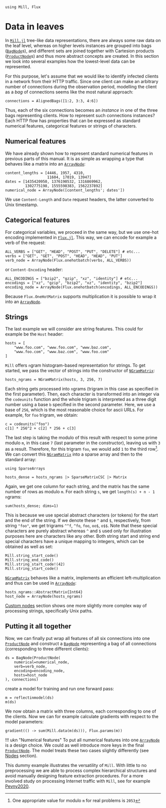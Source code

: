 ```@setup leafs
using Mill, Flux
```

# Data in leaves

In [`Mill.jl`](https://github.com/CTUAvastLab/Mill.jl) tree-like data representations, there are always some raw data on the leaf level, whereas on higher levels instances are grouped into bags ([`BagNode`](@ref)s), and different sets are joined together with Cartesion products ([`ProductNode`](@ref)s) and thus more abstract concepts are created. In this section we look into several examples how the lowest-level data can be represented.

For this purpose, let's assume that we would like to identify infected clients in a network from their HTTP traffic. Since one client can make an arbitrary number of connections during the observation period, modelling the client as a *bag* of connections seems like the most natural approach:

```@repl leafs
connections = AlignedBags([1:2, 3:3, 4:6])
```

Thus, each of the six connections becomes an *instance* in one of the three bags representing clients. How to represent such connections instances? Each HTTP flow has properties that can be expressed as standard numerical features, categorical features or strings of characters.

## Numerical features

We have already shown how to represent standard numerical features in previous parts of this manual. It is as simple as wrapping a type that behaves like a matrix into an [`ArrayNode`](@ref):

```@repl leafs
content_lengths = [4446, 1957, 4310,
                   11604, 17019, 13947]
dates = [1435420950, 1376190532, 1316869962,
         1302775198, 1555598383, 1562237892]
numerical_node = ArrayNode([content_lengths'; dates'])
```

We use `Content-Length`  and `Date` request headers, the latter converted to Unix timestamp.

## Categorical features

For categorical variables, we proceed in the same way, but we use one-hot encoding implemented in [`Flux.jl`](https://fluxml.ai). This way, we can encode for example a verb of the request:

```@repl leafs
ALL_VERBS = ["GET", "HEAD", "POST", "PUT", "DELETE"] # etc...
verbs = ["GET", "GET", "POST", "HEAD", "HEAD", "PUT"]
verb_node = ArrayNode(Flux.onehotbatch(verbs, ALL_VERBS))
```

or `Content-Encoding` header:

```@repl leafs
ALL_ENCODINGS = ["bzip2", "gzip", "xz", "identity"] # etc...
encodings = ["xz", "gzip", "bzip2", "xz", "identity", "bzip2"]
encoding_node = ArrayNode(Flux.onehotbatch(encodings, ALL_ENCODINGS))
```

Because `Flux.OneHotMatrix` supports multiplication it is possible to wrap it into an [`ArrayNode`](@ref).

## Strings

The last example we will consider are string features. This could for example be the `Host` header:

```@repl leafs
hosts = [
    "www.foo.com", "www.foo.com", "www.baz.com",
    "www.foo.com", "www.baz.com", "www.foo.com"
]
```

`Mill` offers `n`gram histogram-based representation for strings. To get started, we pass the vector of strings into the constructor of [`NGramMatrix`](@ref):

```@repl leafs
hosts_ngrams = NGramMatrix(hosts, 3, 256, 7)
```

Each string gets processed into `n`grams (trigram in this case as specified in the first parameter). Then, each character is transformed into an integer via the `codeunits` function and the whole trigram is interpreted as a three digit number using a base `b` specified in the second parameter. Here, we use a base of `256`, which is the most reasonable choice for ascii URLs. For example, for `foo` trigram, we obtain:

```@repl leafs
c = codeunits("foo")
c[1] * 256^2 + c[2] * 256 + c[3]
```

The last step is taking the modulo of this result with respect to some prime modulo `m`, in this case `7` (last parameter in the constructor), leaving us with `3` as a result. Therefore, for this trigram `foo`, we would add `1` to the third row[^1]. We can convert this [`NGramMatrix`](@ref) into a sparse array and then to the standard array:

[^1]: One appropriate value for modulo `m` for real problems is `2053`

```@example leafs
using SparseArrays
```

```@repl leafs
hosts_dense = hosts_ngrams |> SparseMatrixCSC |> Matrix
```

Again, we get one column for each string, and the matrix has the same number of rows as modulo `m`. For each string `s`, we get `length(s) + n - 1` `n`grams:

```@repl leafs
sum(hosts_dense; dims=1)
```

This is because we use special abstract characters (or tokens) for the start and the end of the string. If we denote these `^` and `$`, respectively, from string `"foo"`, we get trigrams `^^f`, `^fo`, `foo`, `oo$`, `o$$`. Note that these special characters are purely abstract whereas `^` and `$` used only for illustration purposes here are characters like any other. Both string start and string end special characters have a unique mapping to integers, which can be obtained as well as set:

```@repl leafs
Mill.string_start_code()
Mill.string_end_code()
Mill.string_start_code!(42)
Mill.string_start_code()
```

[`NGramMatrix`](@ref) behaves like a matrix, implements an efficient left-multiplication and thus can be used in [`ArrayNode`](@ref):

```@repl leafs
hosts_ngrams::AbstractMatrix{Int64}
host_node = ArrayNode(hosts_ngrams)
```

[Custom nodes](@ref) section shows one more slightly more complex way of processing strings, specifically Unix paths.

## Putting it all together

Now, we can finally put wrap all features of all six connections into one [`ProductNode`](@ref) and
construct a [`BagNode`](@ref) representing a bag of all connections (corresponding to three
different clients):

```@repl leafs
ds = BagNode(ProductNode(
    numerical=numerical_node,
    verb=verb_node,
    encoding=encoding_node,
    hosts=host_node
), connections)
```

create a model for training and run one forward pass:

```@repl leafs
m = reflectinmodel(ds)
m(ds)
```

We now obtain a matrix with three columns, each corresponding to one of the clients. Now we can for example calculate gradients with respect to the model parameters:

```@repl leafs
gradient(() -> sum(Mill.data(m(ds))), Flux.params(m))
```

!!! ukn "Numerical features"
    To put all numerical features into one [`ArrayNode`](@ref) is a design choice. We could as well introduce more keys in the final [`ProductNode`](@ref). The model treats these two cases slightly differently (see [Nodes](@ref) section).

This dummy example illustrates the versatility of `Mill`. With little to no preprocessing we are able to process complex hierarchical structures and avoid manually designing feature extraction procedures. For a more involved study on processing Internet traffic with `Mill`, see for example [Pevny2020](@cite).
